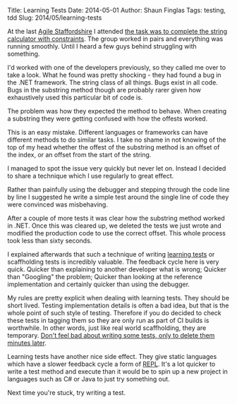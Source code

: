 Title: Learning Tests
Date: 2014-05-01
Author: Shaun Finglas
Tags: testing, tdd
Slug: 2014/05/learning-tests

At the last [Agile Staffordshire](http://www.agilestaffordshire.org/) I
attended [the task was to complete the string calculator with
constraints](http://www.agilestaffordshire.org/agile/january-2014-kata-with-constraints/).
The group worked in pairs and everything was running smoothly. Until I
heard a few guys behind struggling with something.

I'd worked with one of the developers previously, so they called me over
to take a look. What he found was pretty shocking - they had found a bug
in the .NET framework. The string class of all things. Bugs exist in all
code. Bugs in the substring method though are probably rarer given how
exhaustively used this particular bit of code is.

The problem was how they expected the method to behave. When creating a
substring they were getting confused with how the offests worked.

This is an easy mistake. Different languages or frameworks can have
different methods to do similar tasks. I take no shame in not knowing of
the top of my head whether the offest of the substring method is an
offset of the index, or an offset from the start of the string.

I managed to spot the issue very quickly but never let on. Instead I
decided to share a technique which I use regularly to great effect.

Rather than painfully using the debugger and stepping through the code
line by line I suggested he write a simple test around the single line
of code they were convinced was misbehaving.

After a couple of more tests it was clear how the substring method
worked in .NET. Once this was cleared up, we deleted the tests we just
wrote and modified the production code to use the correct offset. This
whole process took less than sixty seconds.

I explained afterwards that such a technique of writing [learning
tests](http://blog.thecodewhisperer.com/2011/12/14/when-to-write-learning-tests/)
or scaffholding tests is incredibly valuable. The feedback cycle here is
very quick. Quicker than explaining to another developer what is wrong;
Quicker than "Googling" the problem; Quicker than looking at the
reference implementation and certainly quicker than using the debugger.

My rules are pretty explicit when dealing with learning tests. They
should be short lived. Testing implementation details is often a bad
idea, but that is the whole point of such style of testing. Therefore if
you do decided to check these tests in tagging them so they are only run
as part of CI builds is worthwhile. In other words, just like real world
scaffholding, they are temporary. [Don't feel bad about writing some
tests, only to delete them minutes
later](https://blog.shaunfinglas.co.uk/2012/01/write-unit-tests-start-deleting-them.html).

Learning tests have another nice side effect. They give static languages
which have a slower feedback cycle a form of
[REPL](http://en.wikipedia.org/wiki/Read%E2%80%93eval%E2%80%93print_loop).
It's a lot quicker to write a test method and execute than it would be
to spin up a new project in languages such as C\# or Java to just try
something out.

Next time you're stuck, try writing a test.